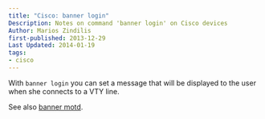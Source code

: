 ```yaml
---
title: "Cisco: banner login"
Description: Notes on command 'banner login' on Cisco devices
Author: Marios Zindilis
first-published: 2013-12-29
Last Updated: 2014-01-19
tags:
- cisco
---
```


With `banner login` you can set a message that will be displayed to the 
user when she connects to a VTY line. 

See also [banner motd](/posts/cisco-banner-motd/).
